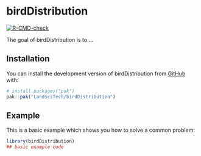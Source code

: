 
<!-- README.md is generated from README.Rmd. Please edit that file -->

# birdDistribution

<!-- badges: start -->

[![R-CMD-check](https://github.com/LandSciTech/birdDistribution/actions/workflows/R-CMD-check.yaml/badge.svg)](https://github.com/LandSciTech/birdDistribution/actions/workflows/R-CMD-check.yaml)
<!-- badges: end -->

The goal of birdDistribution is to …

## Installation

You can install the development version of birdDistribution from
[GitHub](https://github.com/) with:

``` r
# install.packages("pak")
pak::pak("LandSciTech/birdDistribution")
```

## Example

This is a basic example which shows you how to solve a common problem:

``` r
library(birdDistribution)
## basic example code
```
